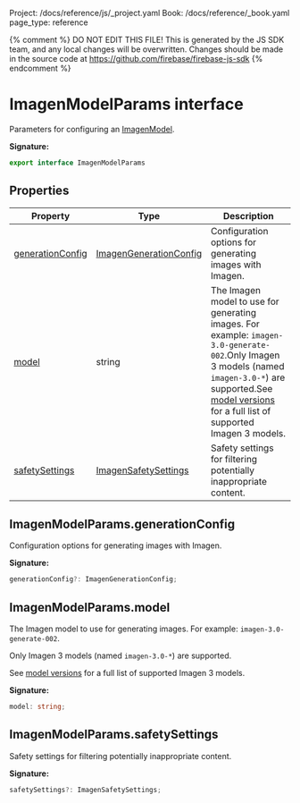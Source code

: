 Project: /docs/reference/js/_project.yaml
Book: /docs/reference/_book.yaml
page_type: reference

{% comment %}
DO NOT EDIT THIS FILE!
This is generated by the JS SDK team, and any local changes will be
overwritten. Changes should be made in the source code at
https://github.com/firebase/firebase-js-sdk
{% endcomment %}

# ImagenModelParams interface
Parameters for configuring an [ImagenModel](./ai.imagenmodel.md#imagenmodel_class)<!-- -->.

<b>Signature:</b>

```typescript
export interface ImagenModelParams 
```

## Properties

|  Property | Type | Description |
|  --- | --- | --- |
|  [generationConfig](./ai.imagenmodelparams.md#imagenmodelparamsgenerationconfig) | [ImagenGenerationConfig](./ai.imagengenerationconfig.md#imagengenerationconfig_interface) | Configuration options for generating images with Imagen. |
|  [model](./ai.imagenmodelparams.md#imagenmodelparamsmodel) | string | The Imagen model to use for generating images. For example: <code>imagen-3.0-generate-002</code>.<!-- -->Only Imagen 3 models (named <code>imagen-3.0-*</code>) are supported.<!-- -->See [model versions](https://firebase.google.com/docs/vertex-ai/models) for a full list of supported Imagen 3 models. |
|  [safetySettings](./ai.imagenmodelparams.md#imagenmodelparamssafetysettings) | [ImagenSafetySettings](./ai.imagensafetysettings.md#imagensafetysettings_interface) | Safety settings for filtering potentially inappropriate content. |

## ImagenModelParams.generationConfig

Configuration options for generating images with Imagen.

<b>Signature:</b>

```typescript
generationConfig?: ImagenGenerationConfig;
```

## ImagenModelParams.model

The Imagen model to use for generating images. For example: `imagen-3.0-generate-002`<!-- -->.

Only Imagen 3 models (named `imagen-3.0-*`<!-- -->) are supported.

See [model versions](https://firebase.google.com/docs/vertex-ai/models) for a full list of supported Imagen 3 models.

<b>Signature:</b>

```typescript
model: string;
```

## ImagenModelParams.safetySettings

Safety settings for filtering potentially inappropriate content.

<b>Signature:</b>

```typescript
safetySettings?: ImagenSafetySettings;
```

